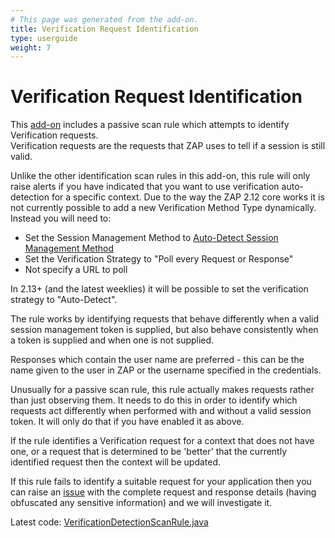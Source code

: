 ```yaml
---
# This page was generated from the add-on.
title: Verification Request Identification
type: userguide
weight: 7
---
```


# Verification Request Identification

This [add-on](/docs/desktop/addons/authentication-helper/) includes a passive scan rule which attempts to identify Verification requests.  
Verification requests are the requests that ZAP uses to tell if a session is still valid.

Unlike the other identification scan rules in this add-on, this rule will only raise alerts if you have indicated that you want to use
verification auto-detection for a specific context.
Due to the way the ZAP 2.12 core works it is not currently possible to add a new Verification Method Type dynamically.
Instead you will need to:

* Set the Session Management Method to [Auto-Detect Session Management Method](/docs/desktop/addons/authentication-helper/autodetect-session/)
* Set the Verification Strategy to "Poll every Request or Response"
* Not specify a URL to poll

In 2.13+ (and the latest weeklies) it will be possible to set the verification strategy to "Auto-Detect".

The rule works by identifying requests that behave differently when a valid session management token is supplied,
but also behave consistently when a token is supplied and when one is not supplied.

Responses which contain the user name are preferred - this can be the name given to the user in ZAP or the username
specified in the credentials.

Unusually for a passive scan rule, this rule actually makes requests rather than just observing them.
It needs to do this in order to identify which requests act differently when performed with and without a valid session token.
It will only do that if you have enabled it as above.

If the rule identifies a Verification request for a context that does not have one,
or a request that is determined to be 'better' that the currently identified request then the context will be updated.

If this rule fails to identify a suitable request for your application then you can raise an
[issue](https://github.com/zaproxy/zaproxy/issues) with the complete request and response details
(having obfuscated any sensitive information) and we will investigate it.

Latest code: [VerificationDetectionScanRule.java](https://github.com/zaproxy/zap-extensions/blob/main/addOns/authhelper/src/main/java/org/zaproxy/addon/authhelper/VerificationDetectionScanRule.java)
